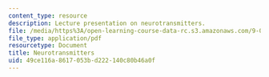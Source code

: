 ```yaml
---
content_type: resource
description: Lecture presentation on neurotransmitters.
file: /media/https%3A/open-learning-course-data-rc.s3.amazonaws.com/9-01-introduction-to-neuroscience-fall-2007/49ce116a8617053bd222140c80b46a0f_05_ch6_neuro_lec.pdf
file_type: application/pdf
resourcetype: Document
title: Neurotransmitters
uid: 49ce116a-8617-053b-d222-140c80b46a0f
---
```

